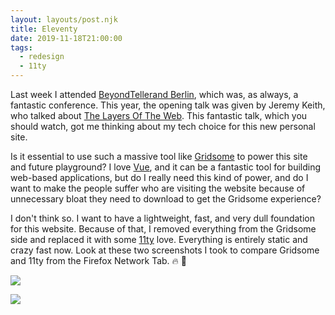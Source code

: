 ```yaml
---
layout: layouts/post.njk
title: Eleventy
date: 2019-11-18T21:00:00
tags:
  - redesign
  - 11ty
---
```


Last week I attended [BeyondTellerand Berlin](https://beyondtellerrand.com/events/berlin-2019/speakers), which was, as always, a fantastic conference. This year, the opening talk was given by Jeremy Keith, who talked about [The Layers Of The Web](https://vimeo.com/373128517). This fantastic talk, which you should watch, got me thinking about my tech choice for this new personal site.

Is it essential to use such a massive tool like [Gridsome](https://gridsome.org) to power this site and future playground? I love [Vue](https://vuejs.org/), and it can be a fantastic tool for building web-based applications, but do I really need this kind of power, and do I want to make the people suffer who are visiting the website because of unnecessary bloat they need to download to get the Gridsome experience?

I don't think so. I want to have a lightweight, fast, and very dull foundation for this website. Because of that, I removed everything from the Gridsome side and replaced it with some [11ty](https://www.11ty.io) love. Everything is entirely static and crazy fast now. Look at these two screenshots I took to compare Gridsome and 11ty from the Firefox Network Tab. 🔥 🚀

![](/uploads/journal/gridsome.jpg)

![](/uploads/journal/11ty.jpg)
